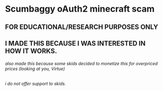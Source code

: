 # Scumbaggy oAuth2 minecraft scam
## FOR EDUCATIONAL/RESEARCH PURPOSES ONLY
## I MADE THIS BECAUSE I WAS INTERESTED IN HOW IT WORKS.
###### also made this because some skids decided to monetize this for overpriced prices (looking at you, Virtue)
###### i do not offer support to skids.
